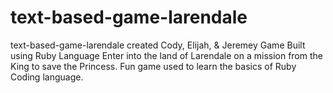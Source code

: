 # text-based-game-larendale
text-based-game-larendale created Cody, Elijah, & Jeremey
Game Built using Ruby Language
Enter into the land of Larendale on a mission from the King to save the Princess. Fun game used to learn the basics of Ruby Coding language.
